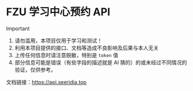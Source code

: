 # FZU 学习中心预约 API

> [!IMPORTANT]
>
> 1. 请勿滥用，本项目仅用于学习和测试！
> 2. 利用本项目提供的接口、文档等造成不良影响及后果与本人无关
> 3. 上传任何信息时请注意脱敏，特别是 `token` 值
> 4. 部分信息可能是错误（有些字段的描述就是 AI 猜的）的或未经过不同情况的验证，仅供参考。
  
文档链接：https://api.seeridia.top